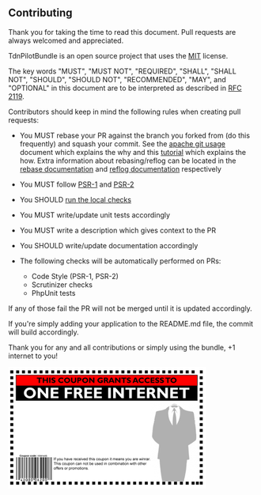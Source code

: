 Contributing
------------
Thank you for taking the time to read this document. Pull requests are always welcomed and appreciated.

TdnPilotBundle is an open source project that uses the [MIT](http://opensource.org/licenses/MIT) license.

The key words "MUST", "MUST NOT", "REQUIRED", "SHALL", "SHALL NOT", "SHOULD",
"SHOULD NOT", "RECOMMENDED", "MAY", and "OPTIONAL" in this document are to be
interpreted as described in [RFC 2119].

Contributors should keep in mind the following rules when creating pull requests:

  * You MUST rebase your PR against the branch you forked from (do this frequently)
   and squash your commit. See the [apache git usage] document which explains the why
   and this [tutorial] which explains the how. Extra information about rebasing/reflog
   can be located in the [rebase documentation] and [reflog documentation] respectively

  * You MUST follow [PSR-1] and [PSR-2]

  * You SHOULD [run the local checks]

  * You MUST write/update unit tests accordingly

  * You MUST write a description which gives context to the PR

  * You SHOULD write/update documentation accordingly

  * The following checks will be automatically performed on PRs:
     - Code Style (PSR-1, PSR-2)
     - Scrutinizer checks
     - PhpUnit tests

If any of those fail the PR will not be merged until it is updated accordingly.

If you're simply adding your application to the README.md file, the commit will build accordingly.

Thank you for any and all contributions or simply using the bundle, +1 internet to you!

![+1 Internet][one free internet]

[one free internet]: https://raw.githubusercontent.com/TheDevNetwork/Aux/master/images/OneFreeInternet.png
[run the local checks]: https://github.com/TheDevNetwork/TdnPilotBundle/blob/master/Resources/doc/running-checks.md
[apache git usage]: https://cwiki.apache.org/confluence/display/FLEX/Good+vs+Bad+Git+usage
[tutorial]: http://gitready.com/advanced/2009/02/10/squashing-commits-with-rebase.html
[reflog documentation]: https://www.atlassian.com/git/tutorials/rewriting-history/git-reflog
[rebase documentation]: http://git-scm.com/book/en/v2/Git-Branching-Rebasing
[RFC 2119]: http://www.ietf.org/rfc/rfc2119.txt
[PSR-1]: https://github.com/php-fig/fig-standards/blob/master/accepted/PSR-1-basic-coding-standard.md
[PSR-2]: https://github.com/php-fig/fig-standards/blob/master/accepted/PSR-2-coding-style-guide.md
